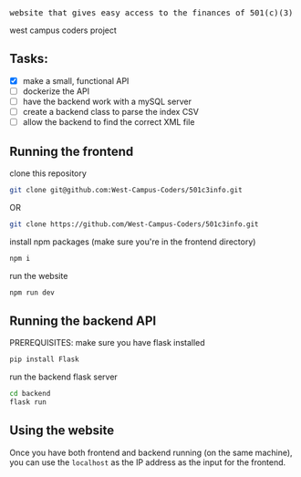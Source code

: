 <div align="center">
<pre>
website that gives easy access to the finances of 501(c)(3) non-profits 
</pre>
</div>

west campus coders project

## Tasks:
- [x] make a small, functional API 
- [ ] dockerize the API 
- [ ] have the backend work with a mySQL server
- [ ] create a backend class to parse the index CSV
- [ ] allow the backend to find the correct XML file

## Running the frontend

clone this repository

```sh 
git clone git@github.com:West-Campus-Coders/501c3info.git
```

OR 

```sh 
git clone https://github.com/West-Campus-Coders/501c3info.git
```

install npm packages (make sure you're in the frontend directory)

```sh 
npm i 
```

run the website

```sh 
npm run dev
```

## Running the backend API

PREREQUISITES: make sure you have flask installed
```sh 
pip install Flask
```

run the backend flask server
```sh
cd backend
flask run 
```

## Using the website

Once you have both frontend and backend running (on the same machine), you can use the <code>localhost</code> as the IP address as the input for the frontend.